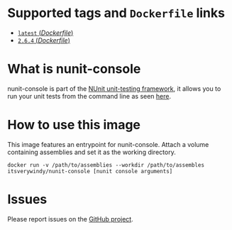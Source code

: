 # Supported tags and `Dockerfile` links

- [`latest` (*Dockerfile*)](https://github.com/ItsVeryWindy/nunit-console/2.6.4/Dockerfile)
- [`2.6.4` (*Dockerfile*)](https://github.com/ItsVeryWindy/nunit-console/2.6.4/Dockerfile)

# What is nunit-console

nunit-console is part of the [NUnit unit-testing framework](http://www.nunit.org/), it allows you to run your unit tests from the command line as seen [here](http://www.nunit.org/index.php?p=nunit-console&r=2.6.4).

# How to use this image
This image features an entrypoint for nunit-console. Attach a volume containing assemblies and set it as the working directory.
    
    docker run -v /path/to/assemblies --workdir /path/to/assembles itsverywindy/nunit-console [nunit console arguments]

# Issues

Please report issues on the [GitHub project](https://github.com/ItsVeryWindy/nunit-console-dockerfile).
